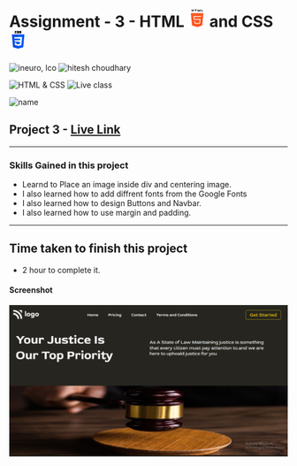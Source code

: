 # Assignment - 3 - HTML ![](./Images/html-5.png) and CSS ![](./Images/css-3.png)

![ineuro, lco](https://img.shields.io/badge/iNeuron-LCO-green)
![hitesh choudhary](https://img.shields.io/badge/Hitesh--Choudhary-Full--stack--JS--bootcamp-red)

![HTML & CSS](https://img.shields.io/badge/HTML-CSS-orange)
![Live class](https://img.shields.io/badge/LIVE--CLASS-PROJECT--9-lightgrey)

![name](https://img.shields.io/badge/Sourabh--Udasi-College--Drop--Out-lightgrey)

## Project 3 - [Live Link](https://full-stack-js-proj-3.netlify.app/)

---

### Skills Gained in this project

- Learnd to Place an image inside div and centering image.
- I also learned how to add diffrent fonts from the Google Fonts
- I also learned how to design Buttons and Navbar.
- I also learned how to use margin and padding.

---

## Time taken to finish this project

- 2 hour to complete it.

#### Screenshot

![Desktop](./Screen-shot/assign-3.png)
